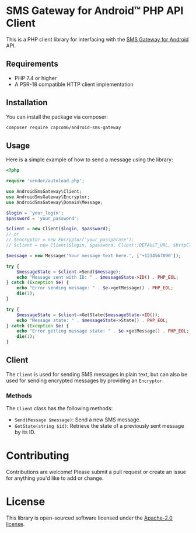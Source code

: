 # SMS Gateway for Android™ PHP API Client

This is a PHP client library for interfacing with the [SMS Gateway for Android](https://sms.capcom.me) API.

## Requirements

- PHP 7.4 or higher
- A PSR-18 compatible HTTP client implementation

## Installation

You can install the package via composer:

```bash
composer require capcom6/android-sms-gateway
```

## Usage

Here is a simple example of how to send a message using the library:


```php
<?php

require 'vendor/autoload.php';

use AndroidSmsGateway\Client;
use AndroidSmsGateway\Encryptor;
use AndroidSmsGateway\Domain\Message;

$login = 'your_login';
$password = 'your_password';

$client = new Client($login, $password);
// or
// $encryptor = new Encryptor('your_passphrase');
// $client = new Client($login, $password, Client::DEFAULT_URL, $httpClient, $encryptor);

$message = new Message('Your message text here.', ['+1234567890']);

try {
    $messageState = $client->Send($message);
    echo "Message sent with ID: " . $messageState->ID() . PHP_EOL;
} catch (Exception $e) {
    echo "Error sending message: " . $e->getMessage() . PHP_EOL;
    die(1);
}

try {
    $messageState = $client->GetState($messageState->ID());
    echo "Message state: " . $messageState->State() . PHP_EOL;
} catch (Exception $e) {
    echo "Error getting message state: " . $e->getMessage() . PHP_EOL;
    die(1);
}
```

## Client

The `Client` is used for sending SMS messages in plain text, but can also be used for sending encrypted messages by providing an `Encryptor`.

### Methods

The `Client` class has the following methods:

* `Send(Message $message)`: Send a new SMS message.
* `GetState(string $id)`: Retrieve the state of a previously sent message by its ID.

# Contributing

Contributions are welcome! Please submit a pull request or create an issue for anything you'd like to add or change.

# License

This library is open-sourced software licensed under the [Apache-2.0 license](LICENSE).
